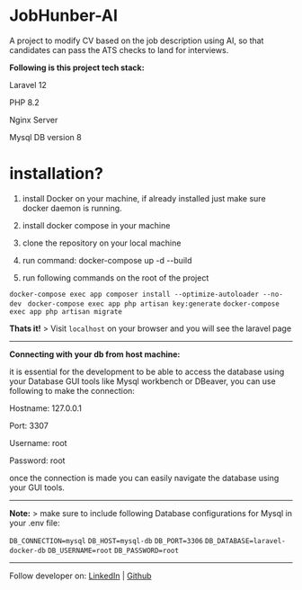 
# JobHunber-AI

  

A project to modify CV based on the job description using AI, so that candidates can pass the ATS checks to land for interviews.

  

**Following is this project tech stack:**

Laravel 12

PHP 8.2

Nginx Server

Mysql DB version 8

  

# installation?

  

1. install Docker on your machine, if already installed just make sure docker daemon is running.

2. install docker compose in your machine

3. clone the repository on your local machine

4. run command: docker-compose up -d --build

5. run following commands on the root of the project

 `docker-compose exec app composer install --optimize-autoloader --no-dev `
 `docker-compose exec app php artisan key:generate`
 `docker-compose exec app php artisan migrate`

  

**Thats it!** > Visit `localhost` on your browser and you will see the laravel page

  

---

  

**Connecting with your db from host machine:**

it is essential for the development to be able to access the database using your Database GUI tools like Mysql workbench or DBeaver, you can use following to make the connection:

Hostname: 127.0.0.1

Port: 3307

Username: root

Password: root

  

once the connection is made you can easily navigate the database using your GUI tools.

---

**Note:** > make sure to include following Database configurations for Mysql in your .env file:

`DB_CONNECTION=mysql`
`DB_HOST=mysql-db`
`DB_PORT=3306`
`DB_DATABASE=laravel-docker-db`
`DB_USERNAME=root`
`DB_PASSWORD=root`

------

Follow developer on: [LinkedIn](https://www.linkedin.com/in/theqasimnadeem) | [Github](https://github.com/qasim-nadeem)
